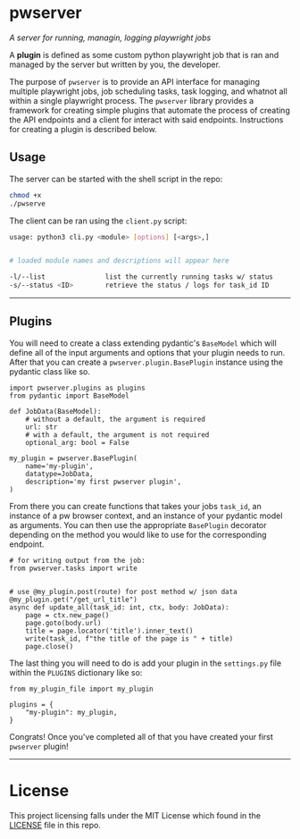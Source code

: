 # pwserver

*A server for running, managin, logging playwright jobs*

A **plugin** is defined as some custom python playwright job that is
ran and managed by the server but written by you, the developer.

The purpose of `pwserver` is to provide an API interface for managing multiple
playwright jobs, job scheduling tasks, task logging, and whatnot all within a
single playwright process. The `pwserver` library provides a framework for creating
simple plugins that automate the process of creating the API endpoints and a client
for interact with said endpoints. Instructions for creating a plugin is described
below.

## Usage

The server can be started with the shell script in the repo:

```bash
chmod +x
./pwserve
```

The client can be ran using the `client.py` script:

```bash
usage: python3 cli.py <module> [options] [<args>,]


# loaded module names and descriptions will appear here

-l/--list               list the currently running tasks w/ status
-s/--status <ID>        retrieve the status / logs for task_id ID
```

---

## Plugins

You will need to create a class extending pydantic's `BaseModel` which will
define all of the input arguments and options that your plugin needs to run.
After that you can create a `pwserver.plugin.BasePlugin` instance using the
pydantic class like so.

```python3
import pwserver.plugins as plugins
from pydantic import BaseModel

def JobData(BaseModel):
    # without a default, the argument is required
    url: str
    # with a default, the argument is not required
    optional_arg: bool = False

my_plugin = pwserver.BasePlugin(
    name='my-plugin',
    datatype=JobData,
    description='my first pwserver plugin',
)
```

From there you can create functions that takes your jobs `task_id`, an instance of a pw browser
context, and an instance of your pydantic model as arguments. You can then use the appropriate
`BasePlugin` decorator depending on the method you would like to use for the corresponding 
endpoint.

```python3
# for writing output from the job:
from pwserver.tasks import write


# use @my_plugin.post(route) for post method w/ json data
@my_plugin.get("/get_url_title")
async def update_all(task_id: int, ctx, body: JobData):
    page = ctx.new_page()
    page.goto(body.url)
    title = page.locator('title').inner_text()
    write(task_id, f"the title of the page is " + title) 
    page.close()
```

The last thing you will need to do is add your plugin in the `settings.py` file within
the `PLUGINS` dictionary like so:

```python3
from my_plugin_file import my_plugin

plugins = {
    "my-plugin": my_plugin,
}
```

Congrats! Once you've completed all of that you have created your first `pwserver` plugin!

---

# License

This project licensing falls under the MIT License which found in the [LICENSE](LICENSE)
file in this repo.
